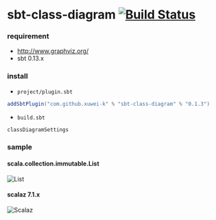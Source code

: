 # sbt-class-diagram [![Build Status](https://secure.travis-ci.org/xuwei-k/sbt-class-diagram.png?branch=master)](http://travis-ci.org/xuwei-k/sbt-class-diagram)

### requirement

- <http://www.graphviz.org/>
- sbt 0.13.x

### install

- `project/plugin.sbt`

```scala
addSbtPlugin("com.github.xuwei-k" % "sbt-class-diagram" % "0.1.3")
```


- `build.sbt`

```scala
classDiagramSettings
```

### sample

#### scala.collection.immutable.List

![List](https://raw.githubusercontent.com/xuwei-k/sbt-class-diagram/master/sample/list.png)


#### scalaz 7.1.x

![Scalaz](https://raw.githubusercontent.com/xuwei-k/sbt-class-diagram/master/sample/scalaz.png)

